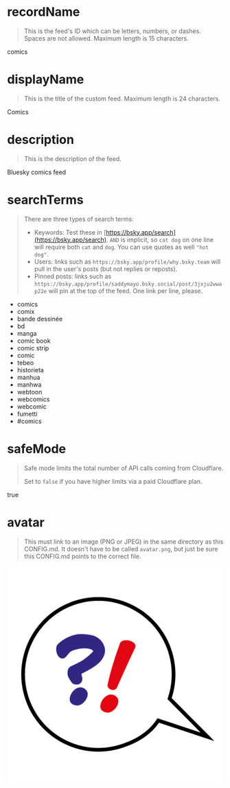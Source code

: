 
# recordName

> This is the feed's ID which can be letters, numbers, or dashes. Spaces are not allowed. Maximum length is 15 characters.

comics

# displayName

> This is the title of the custom feed. Maximum length is 24 characters.

Comics

# description

> This is the description of the feed.

Bluesky comics feed

# searchTerms

> There are three types of search terms:
>
> - Keywords: Test these in [https://bsky.app/search](https://bsky.app/search). `AND` is implicit, so `cat dog` on one line will require both `cat` and `dog`. You can use quotes as well `"hot dog"`.
> - Users: links such as `https://bsky.app/profile/why.bsky.team` will pull in the user's posts (but not replies or reposts).
> - Pinned posts: links such as `https://bsky.app/profile/saddymayo.bsky.social/post/3jxju2wwap22e` will pin at the top of the feed. One link per line, please.

- comics
- comix
- bande dessinée
- bd
- manga
- comic book
- comic strip
- comic
- tebeo
- historieta
- manhua
- manhwa
- webtoon
- webcomics
- webcomic
- fumetti
- #comics

# safeMode

> Safe mode limits the total number of API calls coming from Cloudflare.
>
> Set to `false` if you have higher limits via a paid Cloudflare plan.

true

# avatar

> This must link to an image (PNG or JPEG) in the same directory as this CONFIG.md. It doesn't have to be called `avatar.png`, but just be sure this CONFIG.md points to the correct file.

![](avatar.png)

